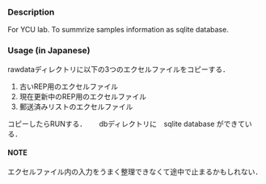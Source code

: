 
### Description

For YCU lab.
To summrize samples information as sqlite database.  


### Usage (in Japanese)
rawdataディレクトリに以下の3つのエクセルファイルをコピーする．

  1. 古いREP用のエクセルファイル
  2. 現在更新中のREP用のエクセルファイル
  3. 郵送済みリストのエクセルファイル

コピーしたらRUNする．　　
dbディレクトリに　sqlite database ができている．

#### NOTE
エクセルファイル内の入力をうまく整理できなくて途中で止まるかもしれない．
